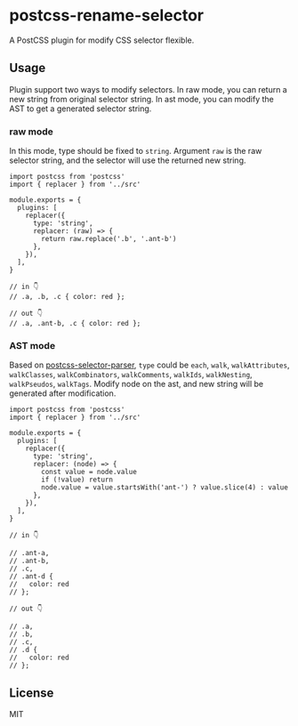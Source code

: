 # postcss-rename-selector

A PostCSS plugin for modify CSS selector flexible.

## Usage

Plugin support two ways to modify selectors. In raw mode, you can return a new string from original selector string. In ast mode, you can modify the AST to get a generated selector string.

### raw mode

In this mode, type should be fixed to `string`. Argument `raw` is the raw selector string, and the selector will use the returned new string.

```tsx
import postcss from 'postcss'
import { replacer } from '../src'

module.exports = {
  plugins: [
    replacer({
      type: 'string',
      replacer: (raw) => {
        return raw.replace('.b', '.ant-b')
      },
    }),
  ],
}

// in 👇
// .a, .b, .c { color: red };

// out 👇
// .a, .ant-b, .c { color: red };
```

### AST mode

Based on [postcss-selector-parser](https://github.com/postcss/postcss-selector-parser/blob/master/API.md), `type` could be `each`, `walk`, `walkAttributes`, `walkClasses`, `walkCombinators`, `walkComments`, `walkIds`, `walkNesting`, `walkPseudos`, `walkTags`. Modify node on the ast, and new string will be generated after modification.

```tsx
import postcss from 'postcss'
import { replacer } from '../src'

module.exports = {
  plugins: [
    replacer({
      type: 'string',
      replacer: (node) => {
        const value = node.value
        if (!value) return
        node.value = value.startsWith('ant-') ? value.slice(4) : value
      },
    }),
  ],
}

// in 👇

// .ant-a,
// .ant-b,
// .c,
// .ant-d {
//   color: red
// };

// out 👇

// .a,
// .b,
// .c,
// .d {
//   color: red
// };
```

## License

MIT
